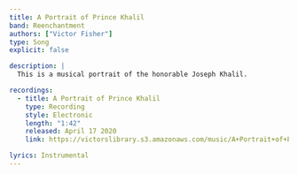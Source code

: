 ```yaml
---
title: A Portrait of Prince Khalil
band: Reenchantment
authors: ["Victor Fisher"]
type: Song
explicit: false

description: |
  This is a musical portrait of the honorable Joseph Khalil.

recordings:
  - title: A Portrait of Prince Khalil
    type: Recording
    style: Electronic
    length: "1:42"
    released: April 17 2020
    link: https://victorslibrary.s3.amazonaws.com/music/A+Portrait+of+Prince+Khalil/A+Portrait+of+Prince+Khalil.mp3

lyrics: Instrumental
---
```


<Song :title="title"></Song>
